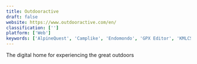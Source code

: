 ```yaml
---
title: Outdooractive
draft: false 
website: https://www.outdooractive.com/en/
classification: ['']
platform: ['Web']
keywords: ['AlpineQuest', 'Camplike', 'Endomondo', 'GPX Editor', 'KMLCSV Converter', 'Komoot', 'Mobile Trail Explorer', 'MotionX GPS', 'Navigator', 'OruxMaps', 'OsmAnd', 'Pytrainer', 'QLandkarte GT', 'RouteConverter', 'Spatial Feature Server', 'Waze', 'Yonder', 'iGO My Way']
---
```

The digital home for experiencing the great outdoors
